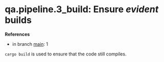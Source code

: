 # qa.pipeline.3_build: Ensure *evident* builds

**References**

- in branch [main](https://github.com/mhatzl/evident/tree/main): 1

`cargo build` is used to ensure that the code still compiles.
